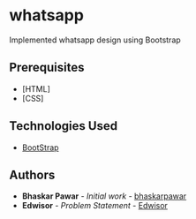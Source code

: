 # whatsapp

Implemented whatsapp design using Bootstrap

## Prerequisites

* [HTML]
* [CSS]

## Technologies Used

* [BootStrap](https://getBootstrap.com)

## Authors

* **Bhaskar Pawar** - *Initial work* - [bhaskarpawar](https://github.com/bhaskar-repo)
* **Edwisor** - *Problem Statement* - [Edwisor](https://www.edwisor.com)
